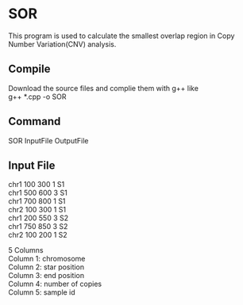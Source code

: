 # SOR
This program is used to calculate the smallest overlap region in Copy Number Variation(CNV) analysis. 

## Compile
Download the source files and complie them with g++ like  
g++ *.cpp -o SOR

## Command
SOR InputFile OutputFile

## Input File
chr1	100	300	1	S1  
chr1	500	600	3	S1  
chr1	700	800	1	S1  
chr2	100	300	1	S1  
chr1	200	550	3	S2  
chr1	750	850	3	S2  
chr2	100	200	1	S2  

5 Columns  
Column 1: chromosome  
Column 2: star position  
Column 3: end position  
Column 4: number of copies  
Column 5: sample id  


